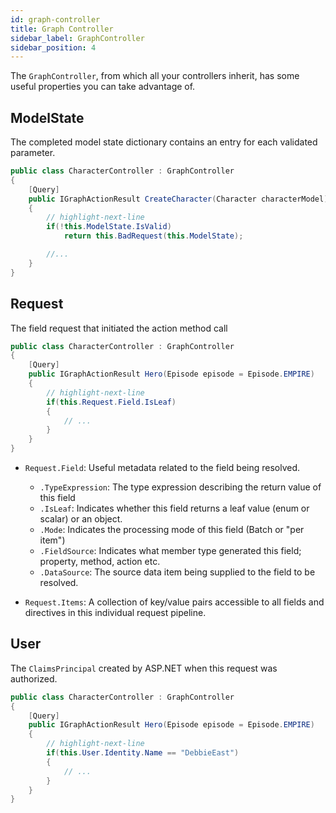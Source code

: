 ```yaml
---
id: graph-controller
title: Graph Controller
sidebar_label: GraphController
sidebar_position: 4
---
```


The `GraphController`, from which all your controllers inherit, has some useful properties you can take advantage of.

## ModelState

The completed model state dictionary contains an entry for each validated parameter.

```csharp
public class CharacterController : GraphController
{
    [Query]
    public IGraphActionResult CreateCharacter(Character characterModel)
    {
        // highlight-next-line
        if(!this.ModelState.IsValid)
            return this.BadRequest(this.ModelState);

        //...
    }
}
```

## Request
The field request that initiated the action method call

```csharp
public class CharacterController : GraphController
{
    [Query]
    public IGraphActionResult Hero(Episode episode = Episode.EMPIRE)
    {
        // highlight-next-line
        if(this.Request.Field.IsLeaf)
        {
            // ...
        }
    }
}
```

-   `Request.Field`: Useful metadata related to the field being resolved.

    -   `.TypeExpression`: The type expression describing the return value of this field
    -   `.IsLeaf`: Indicates whether this field returns a leaf value (enum or scalar) or an object.
    -   `.Mode`: Indicates the processing mode of this field (Batch or "per item")
    -   `.FieldSource`: Indicates what member type generated this field; property, method, action etc.
    -   `.DataSource`: The source data item being supplied to the field to be resolved.

-   `Request.Items`: A collection of key/value pairs accessible to all fields and directives in this individual request pipeline.

## User

The `ClaimsPrincipal` created by ASP.NET when this request was authorized.

```csharp
public class CharacterController : GraphController
{
    [Query]
    public IGraphActionResult Hero(Episode episode = Episode.EMPIRE)
    {
        // highlight-next-line
        if(this.User.Identity.Name == "DebbieEast")
        {
            // ...
        }
    }
}
```
